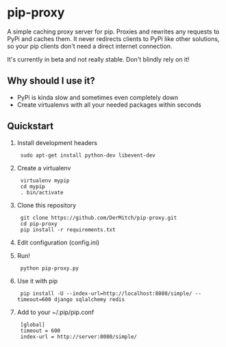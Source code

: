 pip-proxy
=========

A simple caching proxy server for pip. Proxies and rewrites any requests
to PyPi and caches them. It never redirects clients to PyPi like other
solutions, so your pip clients don't need a direct internet connection.

It's currently in beta and not really stable. Don't blindly rely on it!

Why should I use it?
--------------------

- PyPi is kinda slow and sometimes even completely down
- Create virtualenvs with all your needed packages within seconds

Quickstart
----------

1. Install development headers

        sudo apt-get install python-dev libevent-dev

2. Create a virtualenv

        virtualenv mypip
        cd mypip
        . bin/activate
 
3. Clone this repository

        git clone https://github.com/DerMitch/pip-proxy.git
        cd pip-proxy
        pip install -r requirements.txt

4. Edit configuration (config.ini)

5. Run!

        python pip-proxy.py

6. Use it with pip

        pip install -U --index-url=http://localhost:8080/simple/ --timeout=600 django sqlalchemy redis

7. Add to your ~/.pip/pip.conf

        [global]
        timeout = 600
        index-url = http://server:8080/simple/
